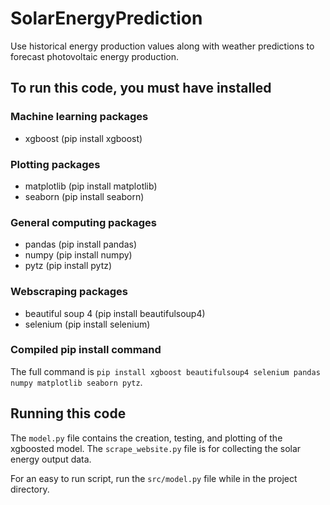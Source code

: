 # SolarEnergyPrediction

Use historical energy production values along with weather predictions to forecast photovoltaic energy production.

## To run this code, you must have installed

### Machine learning packages

* xgboost          (pip install xgboost)

### Plotting packages

* matplotlib       (pip install matplotlib)
* seaborn          (pip install seaborn)

### General computing packages

* pandas           (pip install pandas)
* numpy            (pip install numpy)
* pytz             (pip install pytz)

### Webscraping packages

* beautiful soup 4 (pip install beautifulsoup4)
* selenium         (pip install selenium)

### Compiled pip install command

The full command is `pip install xgboost beautifulsoup4 selenium pandas numpy matplotlib seaborn pytz`.

## Running this code

The `model.py` file contains the creation, testing, and plotting of the xgboosted model.
The `scrape_website.py` file is for collecting the solar energy output data.

For an easy to run script, run the `src/model.py` file while in the project directory.
